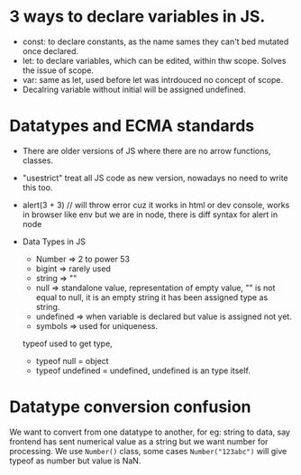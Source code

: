 # 3 ways to declare variables in JS.
- const: to declare constants, as the name sames they can't bed mutated once declared.
- let: to declare variables, which can be edited, within thw scope. Solves the issue of scope.
- var: same as let, used before let was intrdouced no concept of scope.
- Decalring variable without initial will be assigned undefined.

# Datatypes and ECMA standards
- There are older versions of JS where there are no arrow functions, classes.
- "usestrict" treat all JS code as new version, nowadays no need to write this too.
- alert(3 + 3) // will throw error cuz it works in html or dev console, works in browser like env but we are in node, there is diff syntax for alert in node
- Data Types in JS
    - Number => 2 to power 53
    - bigint => rarely used
    - string => ""
    - null => standalone value, representation of empty value, "" is not equal to null, it is an empty string it has been assigned type as string.
    - undefined => when variable is declared but value is assigned not yet.
    - symbols => used for uniqueness.

    typeof used to get type, 
    - typeof null = object
    - typeof undefined = undefined, undefined is an type itself.

# Datatype conversion confusion
We want to convert from one datatype to another, for eg: string to data, say frontend has sent numerical value as a string but we want number for processing. We use `Number()` class, some cases `Number("123abc")` will give typeof as number but value is NaN.

